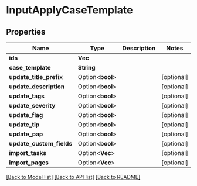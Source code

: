 # InputApplyCaseTemplate

## Properties

Name | Type | Description | Notes
------------ | ------------- | ------------- | -------------
**ids** | **Vec<String>** |  | 
**case_template** | **String** |  | 
**update_title_prefix** | Option<**bool**> |  | [optional]
**update_description** | Option<**bool**> |  | [optional]
**update_tags** | Option<**bool**> |  | [optional]
**update_severity** | Option<**bool**> |  | [optional]
**update_flag** | Option<**bool**> |  | [optional]
**update_tlp** | Option<**bool**> |  | [optional]
**update_pap** | Option<**bool**> |  | [optional]
**update_custom_fields** | Option<**bool**> |  | [optional]
**import_tasks** | Option<**Vec<String>**> |  | [optional]
**import_pages** | Option<**Vec<String>**> |  | [optional]

[[Back to Model list]](../README.md#documentation-for-models) [[Back to API list]](../README.md#documentation-for-api-endpoints) [[Back to README]](../README.md)


